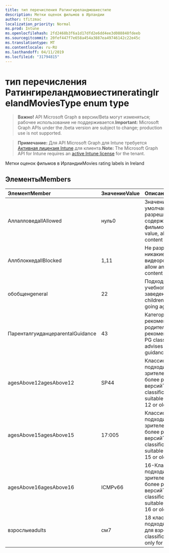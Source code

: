 ```yaml
---
title: тип перечисления Ратингиреландмовиестипе
description: Метки оценок фильмов в Ирландии
author: tfitzmac
localization_priority: Normal
ms.prod: Intune
ms.openlocfilehash: 2fd2468b3f6a1d17dfd2e6dd4ee3d088848fdeeb
ms.sourcegitcommit: 20fef447f7e658a454a3887ea49746142c22e45c
ms.translationtype: MT
ms.contentlocale: ru-RU
ms.lasthandoff: 04/11/2019
ms.locfileid: "31794815"
---
```

# <a name="ratingirelandmoviestype-enum-type"></a><span data-ttu-id="510b4-103">тип перечисления Ратингиреландмовиестипе</span><span class="sxs-lookup"><span data-stu-id="510b4-103">ratingIrelandMoviesType enum type</span></span>

> <span data-ttu-id="510b4-104">**Важно!** API Microsoft Graph в версии/Beta могут изменяться; рабочее использование не поддерживается.</span><span class="sxs-lookup"><span data-stu-id="510b4-104">**Important:** Microsoft Graph APIs under the /beta version are subject to change; production use is not supported.</span></span>

> <span data-ttu-id="510b4-105">**Примечание:** Для API Microsoft Graph для Intune требуется [Активная лицензия Intune](https://go.microsoft.com/fwlink/?linkid=839381) для клиента.</span><span class="sxs-lookup"><span data-stu-id="510b4-105">**Note:** The Microsoft Graph API for Intune requires an [active Intune license](https://go.microsoft.com/fwlink/?linkid=839381) for the tenant.</span></span>

<span data-ttu-id="510b4-106">Метки оценок фильмов в Ирландии</span><span class="sxs-lookup"><span data-stu-id="510b4-106">Movies rating labels in Ireland</span></span>

## <a name="members"></a><span data-ttu-id="510b4-107">Элементы</span><span class="sxs-lookup"><span data-stu-id="510b4-107">Members</span></span>
|<span data-ttu-id="510b4-108">Элемент</span><span class="sxs-lookup"><span data-stu-id="510b4-108">Member</span></span>|<span data-ttu-id="510b4-109">Значение</span><span class="sxs-lookup"><span data-stu-id="510b4-109">Value</span></span>|<span data-ttu-id="510b4-110">Описание</span><span class="sxs-lookup"><span data-stu-id="510b4-110">Description</span></span>|
|:---|:---|:---|
|<span data-ttu-id="510b4-111">Аллалловед</span><span class="sxs-lookup"><span data-stu-id="510b4-111">allAllowed</span></span>|<span data-ttu-id="510b4-112">нуль</span><span class="sxs-lookup"><span data-stu-id="510b4-112">0</span></span>|<span data-ttu-id="510b4-113">Значение по умолчанию, разрешить все содержимое фильмов</span><span class="sxs-lookup"><span data-stu-id="510b4-113">Default value, allow all movies content</span></span>|
|<span data-ttu-id="510b4-114">Аллблоккед</span><span class="sxs-lookup"><span data-stu-id="510b4-114">allBlocked</span></span>|<span data-ttu-id="510b4-115">1,1</span><span class="sxs-lookup"><span data-stu-id="510b4-115">1</span></span>|<span data-ttu-id="510b4-116">Не разрешать никакие видеоролики</span><span class="sxs-lookup"><span data-stu-id="510b4-116">Do not allow any movies content</span></span>|
|<span data-ttu-id="510b4-117">обобщен</span><span class="sxs-lookup"><span data-stu-id="510b4-117">general</span></span>|<span data-ttu-id="510b4-118">2</span><span class="sxs-lookup"><span data-stu-id="510b4-118">2</span></span>|<span data-ttu-id="510b4-119">Подходит для детей учебного заведения</span><span class="sxs-lookup"><span data-stu-id="510b4-119">Suitable for children of school going age</span></span>|
|<span data-ttu-id="510b4-120">Паренталгуиданце</span><span class="sxs-lookup"><span data-stu-id="510b4-120">parentalGuidance</span></span>|<span data-ttu-id="510b4-121">4</span><span class="sxs-lookup"><span data-stu-id="510b4-121">3</span></span>|<span data-ttu-id="510b4-122">Категория PG рекомендует родительские рекомендации</span><span class="sxs-lookup"><span data-stu-id="510b4-122">The PG classification advises parental guidance</span></span>|
|<span data-ttu-id="510b4-123">agesAbove12</span><span class="sxs-lookup"><span data-stu-id="510b4-123">agesAbove12</span></span>|<span data-ttu-id="510b4-124">SP4</span><span class="sxs-lookup"><span data-stu-id="510b4-124">4</span></span>|<span data-ttu-id="510b4-125">Классификация 12A подходит для зрителей от 12 или более ранних версий</span><span class="sxs-lookup"><span data-stu-id="510b4-125">The 12A classification is suitable for viewers of 12 or older</span></span>|
|<span data-ttu-id="510b4-126">agesAbove15</span><span class="sxs-lookup"><span data-stu-id="510b4-126">agesAbove15</span></span>|<span data-ttu-id="510b4-127">17:00</span><span class="sxs-lookup"><span data-stu-id="510b4-127">5</span></span>|<span data-ttu-id="510b4-128">Классификация 15A подходит для зрителей от 15 или более ранних версий</span><span class="sxs-lookup"><span data-stu-id="510b4-128">The 15A classification is suitable for viewers of 15 or older</span></span>|
|<span data-ttu-id="510b4-129">agesAbove16</span><span class="sxs-lookup"><span data-stu-id="510b4-129">agesAbove16</span></span>|<span data-ttu-id="510b4-130">ICMPv6</span><span class="sxs-lookup"><span data-stu-id="510b4-130">6</span></span>|<span data-ttu-id="510b4-131">16-Классификация подходит для зрителей от 16 или более ранних версий</span><span class="sxs-lookup"><span data-stu-id="510b4-131">The 16 classification is suitable for viewers of 16 or older</span></span>|
|<span data-ttu-id="510b4-132">взрослые</span><span class="sxs-lookup"><span data-stu-id="510b4-132">adults</span></span>|<span data-ttu-id="510b4-133">см</span><span class="sxs-lookup"><span data-stu-id="510b4-133">7</span></span>|<span data-ttu-id="510b4-134">18 классификация, подходящая только для взрослых</span><span class="sxs-lookup"><span data-stu-id="510b4-134">The 18 classification, suitable only for adults</span></span>|





